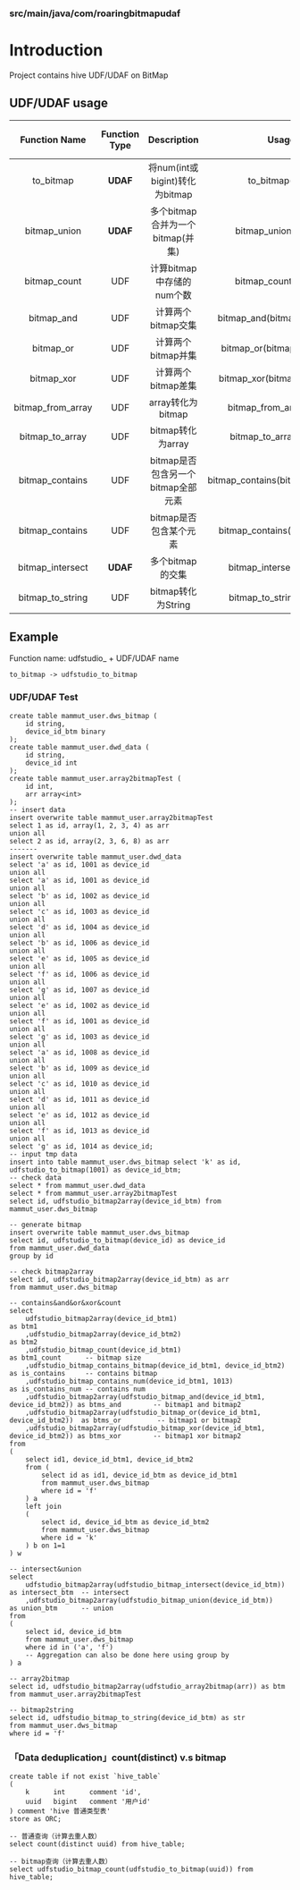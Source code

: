 ### src/main/java/com/roaringbitmapudaf
# Introduction
Project contains hive UDF/UDAF on BitMap

## UDF/UDAF usage
|   Function Name   | Function Type  |                         Description                          |              Usage               | Return Type (hive) |
|:-----------------:|:--------------:|:------------------------------------------------------------:|:--------------------------------:|:------------------:|
|     to_bitmap     |    **UDAF**    |                  将num(int或bigint)转化为bitmap                   |          to_bitmap(num)          |  bitmap (binary)   |
|   bitmap_union    |    **UDAF**    |                   多个bitmap合并为一个bitmap(并集)                    |       bitmap_union(bitmap)       |  bitmap (binary)   |
|   bitmap_count    |      UDF       |                      计算bitmap中存储的num个数                       |       bitmap_count(bitmap)       |        int         |
|    bitmap_and     |      UDF       |                         计算两个bitmap交集                         |   bitmap_and(bitmap1,bitmap2)    |  bitmap (binary)   |
|     bitmap_or     |      UDF       |                         计算两个bitmap并集                         |    bitmap_or(bitmap1,bitmap2)    |  bitmap (binary)   |
|    bitmap_xor     |      UDF       |                         计算两个bitmap差集                         |   bitmap_xor(bitmap1,bitmap2)    |  bitmap (binary)   |
| bitmap_from_array |      UDF       |                        array转化为bitmap                        |     bitmap_from_array(array)     |  bitmap (binary)   |
|  bitmap_to_array  |      UDF       |                        bitmap转化为array                        |     bitmap_to_array(bitmap)      |     array<int>     |
|  bitmap_contains  |      UDF       |                   bitmap是否包含另一个bitmap全部元素                    | bitmap_contains(bitmap1,bitmap2) |      boolean       |
|  bitmap_contains  |      UDF       |                        bitmap是否包含某个元素                        |   bitmap_contains(bitmap,num)    |      boolean       |
| bitmap_intersect  |   **UDAF**     |                         多个bitmap的交集                          |     bitmap_intersect(bitmap)     |       bitmap (binary)      |
| bitmap_to_string  |      UDF       |     bitmap转化为String        |       bitmap_to_string(bitmap)   |             string               |
## Example
Function name: udfstudio_ + UDF/UDAF name

`to_bitmap -> udfstudio_to_bitmap`

### UDF/UDAF Test
``` hiveql
create table mammut_user.dws_bitmap (
    id string,
    device_id_btm binary
);
create table mammut_user.dwd_data (
    id string,
    device_id int
);
create table mammut_user.array2bitmapTest (
    id int,
    arr array<int>
);
-- insert data
insert overwrite table mammut_user.array2bitmapTest
select 1 as id, array(1, 2, 3, 4) as arr 
union all 
select 2 as id, array(2, 3, 6, 8) as arr
-------
insert overwrite table mammut_user.dwd_data
select 'a' as id, 1001 as device_id
union all 
select 'a' as id, 1001 as device_id
union all 
select 'b' as id, 1002 as device_id
union all
select 'c' as id, 1003 as device_id
union all 
select 'd' as id, 1004 as device_id
union all 
select 'b' as id, 1006 as device_id
union all 
select 'e' as id, 1005 as device_id
union all 
select 'f' as id, 1006 as device_id
union all 
select 'g' as id, 1007 as device_id
union all 
select 'e' as id, 1002 as device_id  
union all 
select 'f' as id, 1001 as device_id  
union all 
select 'g' as id, 1003 as device_id  
union all 
select 'a' as id, 1008 as device_id
union all 
select 'b' as id, 1009 as device_id
union all 
select 'c' as id, 1010 as device_id
union all 
select 'd' as id, 1011 as device_id
union all 
select 'e' as id, 1012 as device_id
union all 
select 'f' as id, 1013 as device_id
union all 
select 'g' as id, 1014 as device_id;
-- input tmp data 
insert into table mammut_user.dws_bitmap select 'k' as id, udfstudio_to_bitmap(1001) as device_id_btm;
-- check data
select * from mammut_user.dwd_data
select * from mammut_user.array2bitmapTest
select id, udfstudio_bitmap2array(device_id_btm) from mammut_user.dws_bitmap

-- generate bitmap
insert overwrite table mammut_user.dws_bitmap
select id, udfstudio_to_bitmap(device_id) as device_id
from mammut_user.dwd_data 
group by id

-- check bitmap2array
select id, udfstudio_bitmap2array(device_id_btm) as arr
from mammut_user.dws_bitmap

-- contains&and&or&xor&count
select 
    udfstudio_bitmap2array(device_id_btm1)                                        as btm1            
    ,udfstudio_bitmap2array(device_id_btm2)                                       as btm2           
    ,udfstudio_bitmap_count(device_id_btm1)                                       as btm1_count      -- bitmap size 
    ,udfstudio_bitmap_contains_bitmap(device_id_btm1, device_id_btm2)             as is_contains     -- contains bitmap            
    ,udfstudio_bitmap_contains_num(device_id_btm1, 1013)                          as is_contains_num -- contains num               
    ,udfstudio_bitmap2array(udfstudio_bitmap_and(device_id_btm1, device_id_btm2)) as btms_and        -- bitmap1 and bitmap2       
    ,udfstudio_bitmap2array(udfstudio_bitmap_or(device_id_btm1, device_id_btm2))  as btms_or         -- bitmap1 or bitmap2       
    ,udfstudio_bitmap2array(udfstudio_bitmap_xor(device_id_btm1, device_id_btm2)) as btms_xor        -- bitmap1 xor bitmap2       
from 
(
    select id1, device_id_btm1, device_id_btm2
    from (
        select id as id1, device_id_btm as device_id_btm1
        from mammut_user.dws_bitmap
        where id = 'f'
    ) a 
    left join 
    (
        select id, device_id_btm as device_id_btm2
        from mammut_user.dws_bitmap
        where id = 'k'
    ) b on 1=1
) w 

-- intersect&union
select 
    udfstudio_bitmap2array(udfstudio_bitmap_intersect(device_id_btm))  as intersect_btm  -- intersect
    ,udfstudio_bitmap2array(udfstudio_bitmap_union(device_id_btm))     as union_btm      -- union
from 
(
    select id, device_id_btm
    from mammut_user.dws_bitmap
    where id in ('a', 'f')
    -- Aggregation can also be done here using group by
) a 

-- array2bitmap
select id, udfstudio_bitmap2array(udfstudio_array2bitmap(arr)) as btm
from mammut_user.array2bitmapTest

-- bitmap2string
select id, udfstudio_bitmap_to_string(device_id_btm) as str
from mammut_user.dws_bitmap
where id = 'f'
```
### 「Data deduplication」count(distinct) v.s bitmap
``` hiveql
create table if not exist `hive_table`
( 
    k      int      comment 'id',
    uuid   bigint   comment '用户id'
) comment 'hive 普通类型表' 
store as ORC;

-- 普通查询（计算去重人数）
select count(distinct uuid) from hive_table;

-- bitmap查询（计算去重人数）
select udfstudio_bitmap_count(udfstudio_to_bitmap(uuid)) from hive_table;

```
